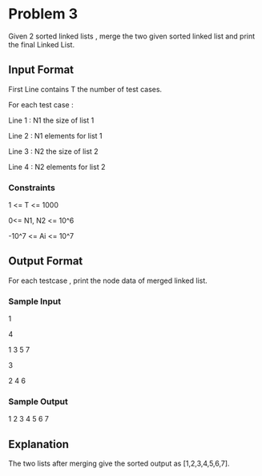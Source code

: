 # Problem 3

Given 2 sorted linked lists , merge the two given sorted linked list and print the final Linked List.

## Input Format

First Line contains T the number of test cases.

For each test case :

Line 1 : N1 the size of list 1

Line 2 : N1 elements for list 1

Line 3 : N2 the size of list 2

Line 4 : N2 elements for list 2

### Constraints

1 <= T <= 1000

0<= N1, N2 <= 10^6

-10^7 <= Ai <= 10^7

## Output Format

For each testcase , print the node data of merged linked list.

### Sample Input

1

4

1 3 5 7

3

2 4 6

### Sample Output

1 2 3 4 5 6 7 

## Explanation

The two lists after merging give the sorted output as [1,2,3,4,5,6,7].
